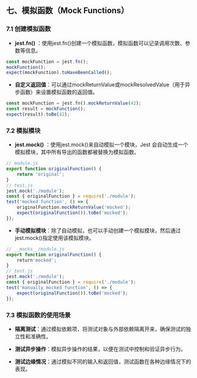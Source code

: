 ## 七、模拟函数（Mock Functions）

### 7.1 创建模拟函数

-   **jest.fn()** ：使用jest.fn()创建一个模拟函数，模拟函数可以记录调用次数、参数等信息。

```javascript
const mockFunction = jest.fn();
mockFunction();
expect(mockFunction).toHaveBeenCalled();
```

-   **自定义返回值**：可以通过mockReturnValue或mockResolvedValue（用于异步函数）来设置模拟函数的返回值。

```javascript
const mockFunction = jest.fn().mockReturnValue(42);
const result = mockFunction();
expect(result).toBe(42);
```

### 7.2 模拟模块

-   **jest.mock()** ：使用jest.mock()来自动模拟一个模块，Jest 会自动生成一个模拟模块，其中所有导出的函数都被替换为模拟函数。

```javascript
// module.js
export function originalFunction() {
    return 'original';
}
// test.js
jest.mock('./module');
const { originalFunction } = require('./module');
test('mocked function', () => {
    originalFunction.mockReturnValue('mocked');
    expect(originalFunction()).toBe('mocked');
});
```

-   **手动模拟模块**：除了自动模拟，也可以手动创建一个模拟模块，然后通过jest.mock()指定使用该模拟模块。

```javascript
// __mocks__/module.js
export function originalFunction() {
    return'mocked';
}
// test.js
jest.mock('./module');
const { originalFunction } = require('./module');
test('manually mocked function', () => {
    expect(originalFunction()).toBe('mocked');
});
```

### 7.3 模拟函数的使用场景

-   **隔离测试**：通过模拟依赖项，将测试对象与外部依赖隔离开来，确保测试的独立性和准确性。

<!---->

-   **测试异步操作**：模拟异步操作的结果，以便在测试中控制和验证异步行为。

<!---->

-   **测试边缘情况**：通过模拟不同的输入和返回值，测试函数在各种边缘情况下的表现。